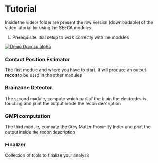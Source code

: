 # Tutorial
Inside the video/ folder are present the raw version (downloadable) of the video tutorial for using the SEEGA modules

1. Prerequisite: itial setup to work correctly with the modules

[![Demo Doccou alpha](http://share.gifyoutube.com/KzB6Gb.gif)](https://github.com/mnarizzano/SEEGA/blob/master/docs/tutorials/video/brainzone.mp4?raw=true)


### Contact Position Estimator
The first module and where you have to start. It will produce an output **recon** to be used in the other modules

### Brainzone Detector
The second module, compute which part of the brain the electrodes is touching and print the output inside the recon description

### GMPI computation
The third module, compute the Grey Matter Proximity Index and print the output inside the recon description

### Finalizer
Collection of tools to finalize your analysis
